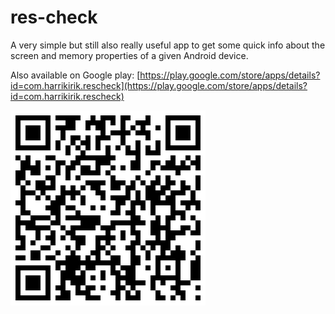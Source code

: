 res-check
=========

A very simple but still also really useful app to get some quick info about the screen and memory properties of a given Android device.

Also available on Google play: [https://play.google.com/store/apps/details?id=com.harrikirik.rescheck](https://play.google.com/store/apps/details?id=com.harrikirik.rescheck) 

![](rescheck_qr.png?raw=true)
